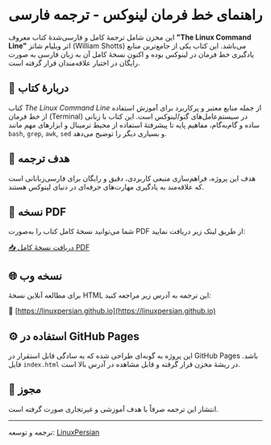# راهنمای خط فرمان لینوکس - ترجمه فارسی

این مخزن شامل ترجمهٔ کامل و فارسی‌شدهٔ کتاب معروف **"The Linux Command Line"** اثر ویلیام شاتز (William Shotts) می‌باشد. این کتاب یکی از جامع‌ترین منابع یادگیری خط فرمان در لینوکس بوده و اکنون نسخهٔ کامل آن به زبان فارسی به صورت رایگان در اختیار علاقه‌مندان قرار گرفته است.

## 📘 دربارهٔ کتاب

کتاب *The Linux Command Line* از جمله منابع معتبر و پرکاربرد برای آموزش استفاده از خط فرمان (Terminal) در سیستم‌عامل‌های گنو/لینوکس است. این کتاب با زبانی ساده و گام‌به‌گام، مفاهیم پایه تا پیشرفتهٔ استفاده از محیط ترمینال و ابزارهای مهم مانند `bash`, `grep`, `awk`, `sed` و بسیاری دیگر را توضیح می‌دهد.

## 🎯 هدف ترجمه

هدف این پروژه، فراهم‌سازی منبعی کاربردی، دقیق و رایگان برای فارسی‌زبانانی است که علاقه‌مند به یادگیری مهارت‌های حرفه‌ای در دنیای لینوکس هستند.

## 📄 نسخه PDF

شما می‌توانید نسخهٔ کامل کتاب را به‌صورت PDF از طریق لینک زیر دریافت نمایید:

[📥 دریافت نسخهٔ کامل PDF](https://linuxpersian.github.io/linux-command-line-fa.pdf)

## 🌐 نسخه وب

برای مطالعه آنلاین نسخهٔ HTML این ترجمه به آدرس زیر مراجعه کنید:

🔗 [https://linuxpersian.github.io](https://linuxpersian.github.io)

## ⚙️ استفاده در GitHub Pages

این پروژه به گونه‌ای طراحی شده که به سادگی قابل استقرار در GitHub Pages باشد. فایل `index.html` در ریشهٔ مخزن قرار گرفته و قابل مشاهده در آدرس بالا است.

## 📜 مجوز

انتشار این ترجمه صرفاً با هدف آموزشی و غیرتجاری صورت گرفته است.

---

ترجمه و توسعه: [LinuxPersian](https://github.com/linuxpersian)

